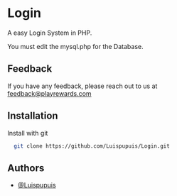
# Login

A easy Login System in PHP.

You must edit the mysql.php for the Database.



## Feedback

If you have any feedback, please reach out to us at feedback@playrewards.com



## Installation

Install with git

```bash
  git clone https://github.com/Luispupuis/Login.git
```
    
## Authors

- [@Luispupuis](https://www.github.com/Luispupuis)

